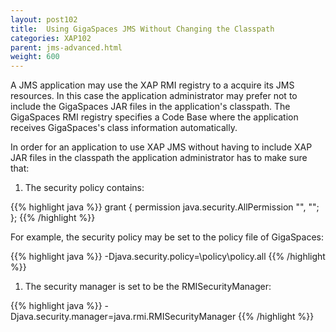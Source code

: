 ```yaml
---
layout: post102
title:  Using GigaSpaces JMS Without Changing the Classpath
categories: XAP102
parent: jms-advanced.html
weight: 600
---
```




A JMS application may use the XAP RMI registry to a acquire its JMS resources. In this case the application administrator may prefer not to include the GigaSpaces JAR files in the application's classpath. The GigaSpaces RMI registry specifies a Code Base where the application receives GigaSpaces's class information automatically.

In order for an application to use XAP JMS without having to include XAP JAR files in the classpath the application administrator has to make sure that:

1. The security policy contains:

{{% highlight java %}}
grant {
    permission java.security.AllPermission "", "";
};
{{% /highlight %}}

For example, the security policy may be set to the policy file of GigaSpaces:

{{% highlight java %}}
-Djava.security.policy=<JSHOMEDIR>\policy\policy.all
{{% /highlight %}}

1. The security manager is set to be the RMISecurityManager:

{{% highlight java %}}
-Djava.security.manager=java.rmi.RMISecurityManager
{{% /highlight %}}
